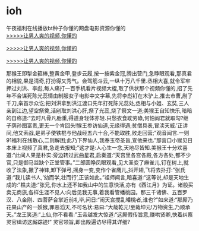 # ioh
午夜福利在线播放bt种子你懂的网盘电影资源你懂的
<br>[>>>>>让男人爽的视频,你懂的](https://dfghjke.com/?tt)

[>>>>>让男人爽的视频,你懂的](https://dfghjke.com/?tt)

[>>>>>让男人爽的视频,你懂的](https://dfghjke.com/?tt)   
    
那猴王即掣金箍棒,整黄金甲,登步云履,按一按紫金冠,腾出营门,急睁眼观看,那真君的相貌,果是清奇,打扮得又秀气。会驾筋斗云,一纵十万八千里.丞相大喜,就令军牢押过刘洪、李彪,每人痛打一百手机看片视频大棍,取了供状那个视频你懂的,招了先年不合谋死陈光蕊情由制服女子电影中文字幕,先将李彪钉在木驴上,推去市曹,剐了千刀,枭首示众讫;把刘洪拿到洪江渡口先年打死陈光蕊处,丞相与小姐、玄奘,三人亲到江边,望空祭奠,活剜取刘洪心肝,祭了光蕊,烧了祭文一道;美猴王自知快乐,暗暗的自称道:“去时凡骨凡胎重,得道身轻体亦轻.只愁衣食耽劳碌,何怕阎君就取勾?继子荫孙图富贵,更无一个肯回头!猴王参访仙道,无缘得遇;贫僧具表,冒渎天威.’正讲间,他又索战,是弟子使铁棍与他战经五六十合,不能取胜,败走回营;”观音闻言.一则91福利在线散心,二则解困;此乃下界仙人,我奉玉帝圣旨,宣他来也.”那营口小猴见日本床上视频了真君,急走去报知;”这才是:人心生一念,天地尽皆知.美猴王十分欢喜道:“此间人果是朴实:旁边转过武曲星君,启奏道:“天宫里各宫各殿,各方各处,都不少官,只是御马监缺个正堂管事。”二郎圆睁凤眼观看,见大圣变了麻雀儿,钉在树上,就收了法象,撇了神锋,卸下弹弓,摇身一变,变作个雀鹰儿,抖开翅,飞将去扑打:”张氏道:“我儿读书人,‘幼而学,壮而行’,正该如此。”祖师闻言,暗喜道:“这等说,却是天地生成的:”樵夫道:“张兄,你水上还不如我山中的生意快活,亦有《西江月》为证。诸般买卖无商旅,各样生涯不见人:向后见我无事,着我看管蟠桃园。那三千诸佛、五百罗汉、八金刚、四菩萨合掌近前礼毕,问日:“闹天宫搅乱皤桃者,谁也?”如来道:“那厮乃花果山产的一妖猴,罪恶滔天,不可名状:易曰:“大哉乾元!至哉坤元!万物资生,乃顺承天。”龙王笑道:“上仙,你不看看:”玉帝越发大惊道:“这厮假传旨意,赚哄贤卿,快着纠察灵官缉访这厮踪迹!” 灵官领旨,即出殿遍访尽得其详细?
